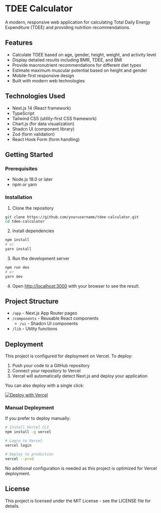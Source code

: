 # TDEE Calculator

A modern, responsive web application for calculating Total Daily Energy Expenditure (TDEE) and providing nutrition recommendations.

## Features

- Calculate TDEE based on age, gender, height, weight, and activity level
- Display detailed results including BMR, TDEE, and BMI
- Provide macronutrient recommendations for different diet types
- Estimate maximum muscular potential based on height and gender
- Mobile-first responsive design
- Built with modern web technologies

## Technologies Used

- Next.js 14 (React framework)
- TypeScript
- Tailwind CSS (utility-first CSS framework)
- Chart.js (for data visualization)
- Shadcn UI (component library)
- Zod (form validation)
- React Hook Form (form handling)

## Getting Started

### Prerequisites

- Node.js 18.0 or later
- npm or yarn

### Installation

1. Clone the repository
```bash
git clone https://github.com/yourusername/tdee-calculator.git
cd tdee-calculator
```

2. Install dependencies
```bash
npm install
# or
yarn install
```

3. Run the development server
```bash
npm run dev
# or
yarn dev
```

4. Open [http://localhost:3000](http://localhost:3000) with your browser to see the result.

## Project Structure

- `/app` - Next.js App Router pages
- `/components` - Reusable React components
  - `/ui` - Shadcn UI components
- `/lib` - Utility functions

## Deployment

This project is configured for deployment on Vercel. To deploy:

1. Push your code to a GitHub repository
2. Connect your repository to Vercel
3. Vercel will automatically detect Next.js and deploy your application

You can also deploy with a single click:

[![Deploy with Vercel](https://vercel.com/button)](https://vercel.com/new/git/external?repository-url=https://github.com/yourusername/tdee-calculator)

### Manual Deployment

If you prefer to deploy manually:

```bash
# Install Vercel CLI
npm install -g vercel

# Login to Vercel
vercel login

# Deploy to production
vercel --prod
```

No additional configuration is needed as this project is optimized for Vercel deployment.

## License

This project is licensed under the MIT License - see the LICENSE file for details.
